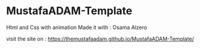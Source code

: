 # MustafaADAM-Template
Html and Css with animation Made it with : Osama Alzero

visit the site on :
https://themustafaadam.github.io/MustafaADAM-Template/
